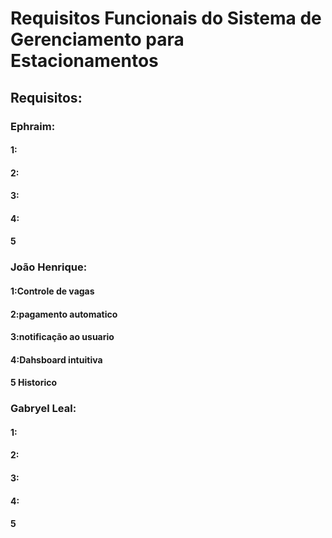 # Requisitos Funcionais do Sistema de Gerenciamento para Estacionamentos

## Requisitos:

### Ephraim:

#### 1:
#### 2:
#### 3:
#### 4:
#### 5

### João Henrique:

#### 1:Controle de vagas
#### 2:pagamento automatico
#### 3:notificação ao usuario
#### 4:Dahsboard intuitiva
#### 5 Historico

### Gabryel Leal:

#### 1:
#### 2:
#### 3:
#### 4:
#### 5